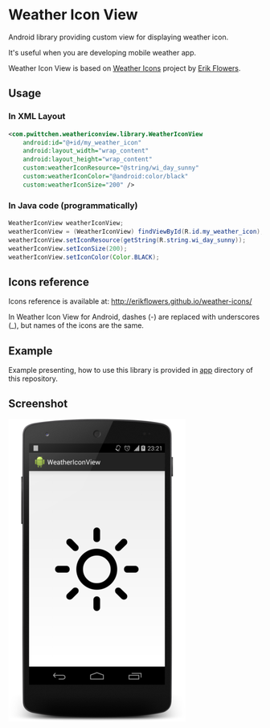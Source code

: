 Weather Icon View
===============================

Android library providing custom view for displaying weather icon. 

It's useful when you are developing mobile weather app.

Weather Icon View is based on [Weather Icons](https://github.com/erikflowers/weather-icons/) project by [Erik Flowers](https://github.com/erikflowers).


## Usage

### In XML Layout

```xml
<com.pwittchen.weathericonview.library.WeatherIconView
    android:id="@+id/my_weather_icon"
    android:layout_width="wrap_content"
    android:layout_height="wrap_content"
    custom:weatherIconResource="@string/wi_day_sunny"
    custom:weatherIconColor="@android:color/black"
    custom:weatherIconSize="200" />
```

### In Java code (programmatically)

```java
WeatherIconView weatherIconView;
weatherIconView = (WeatherIconView) findViewById(R.id.my_weather_icon);
weatherIconView.setIconResource(getString(R.string.wi_day_sunny));
weatherIconView.setIconSize(200);
weatherIconView.setIconColor(Color.BLACK);
```

## Icons reference

Icons reference is available at: http://erikflowers.github.io/weather-icons/

In Weather Icon View for Android, dashes (-) are replaced with underscores (_), but names of the icons are the same.

## Example

Example presenting, how to use this library is provided in [app](https://github.com/pwittchen/WeatherIconView/tree/master/app) directory of this repository.

## Screenshot

![Screenshot](screenshot.png "Screenshot")
